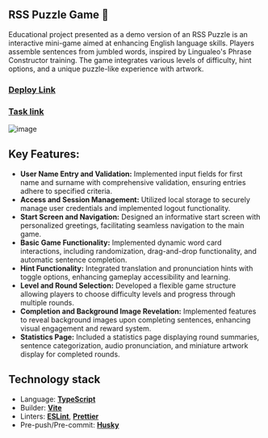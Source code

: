 ## RSS Puzzle Game 🧩

Educational project presented as a demo version of an RSS Puzzle is an interactive mini-game aimed at enhancing English language skills. Players assemble sentences from jumbled words, inspired by Lingualeo's Phrase Constructor training. The game integrates various levels of difficulty, hint options, and a unique puzzle-like experience with artwork.
### [Deploy Link](https://rolling-scopes-school.github.io/tetiana-ket-JSFE2023Q4/rss-puzzle/index.html)
### [Task link](https://github.com/rolling-scopes-school/tasks/tree/master/stage2/tasks/puzzle)
![image](https://github.com/rolling-scopes-school/tetiana-ket-JSFE2023Q4/assets/99186560/d9c7bc2c-a7e4-4daf-a3bf-4d6595500f99)
## Key Features:

- **User Name Entry and Validation:** Implemented input fields for first name and surname with comprehensive validation, ensuring entries adhere to specified criteria.
- **Access and Session Management:** Utilized local storage to securely manage user credentials and implemented logout functionality.
- **Start Screen and Navigation:** Designed an informative start screen with personalized greetings, facilitating seamless navigation to the main game.
- **Basic Game Functionality:** Implemented dynamic word card interactions, including randomization, drag-and-drop functionality, and automatic sentence completion.
- **Hint Functionality:** Integrated translation and pronunciation hints with toggle options, enhancing gameplay accessibility and learning.
- **Level and Round Selection:** Developed a flexible game structure allowing players to choose difficulty levels and progress through multiple rounds.
- **Completion and Background Image Revelation:** Implemented features to reveal background images upon completing sentences, enhancing visual engagement and reward system.
- **Statistics Page:** Included a statistics page displaying round summaries, sentence categorization, audio pronunciation, and miniature artwork display for completed rounds.

## Technology stack

- Language: [**TypeScript**](https://www.typescriptlang.org/)
- Builder: [**Vite**](https://vitejs.dev/)
- Linters: [**ESLint**](https://eslint.org/), [**Prettier**](https://prettier.io/)
- Pre-push/Pre-commit: [**Husky**](https://typicode.github.io/husky/)


